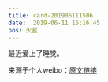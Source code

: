 ```yaml
---
title: card-201906111506
date:  2019-06-11 15:16:45
pos: 火星
---
```

最近爱上了睡觉。 

来源于个人weibo：[原文链接](https://m.weibo.cn/status/HypBi17pc?mblogid=HypBi17pc)
